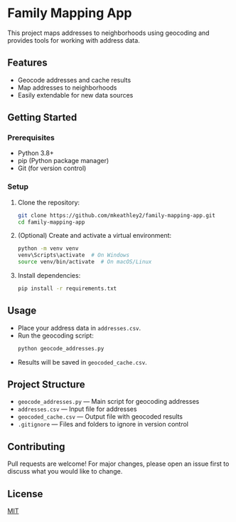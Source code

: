 # Family Mapping App

This project maps addresses to neighborhoods using geocoding and provides tools for working with address data.

## Features
- Geocode addresses and cache results
- Map addresses to neighborhoods
- Easily extendable for new data sources

## Getting Started

### Prerequisites
- Python 3.8+
- pip (Python package manager)
- Git (for version control)

### Setup
1. Clone the repository:
   ```sh
   git clone https://github.com/mkeathley2/family-mapping-app.git
   cd family-mapping-app
   ```
2. (Optional) Create and activate a virtual environment:
   ```sh
   python -m venv venv
   venv\Scripts\activate  # On Windows
   source venv/bin/activate  # On macOS/Linux
   ```
3. Install dependencies:
   ```sh
   pip install -r requirements.txt
   ```

## Usage
- Place your address data in `addresses.csv`.
- Run the geocoding script:
  ```sh
  python geocode_addresses.py
  ```
- Results will be saved in `geocoded_cache.csv`.

## Project Structure
- `geocode_addresses.py` — Main script for geocoding addresses
- `addresses.csv` — Input file for addresses
- `geocoded_cache.csv` — Output file with geocoded results
- `.gitignore` — Files and folders to ignore in version control

## Contributing
Pull requests are welcome! For major changes, please open an issue first to discuss what you would like to change.

## License
[MIT](LICENSE) 